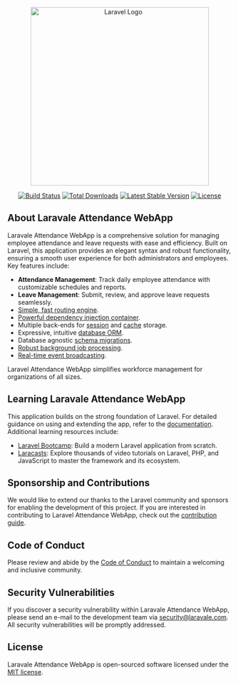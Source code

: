 <p align="center"><a href="https://laravel.com" target="_blank"><img src="https://raw.githubusercontent.com/laravel/art/master/logo-lockup/5%20SVG/2%20CMYK/1%20Full%20Color/laravel-logolockup-cmyk-red.svg" width="400" alt="Laravel Logo"></a></p>

<p align="center">
<a href="https://github.com/laravel/framework/actions"><img src="https://github.com/laravel/framework/workflows/tests/badge.svg" alt="Build Status"></a>
<a href="https://packagist.org/packages/laravel/framework"><img src="https://img.shields.io/packagist/dt/laravel/framework" alt="Total Downloads"></a>
<a href="https://packagist.org/packages/laravel/framework"><img src="https://img.shields.io/packagist/v/laravel/framework" alt="Latest Stable Version"></a>
<a href="https://packagist.org/packages/laravel/framework"><img src="https://img.shields.io/packagist/l/laravel/framework" alt="License"></a>
</p>

## About Laravale Attendance WebApp

Laravale Attendance WebApp is a comprehensive solution for managing employee attendance and leave requests with ease and efficiency. Built on Laravel, this application provides an elegant syntax and robust functionality, ensuring a smooth user experience for both administrators and employees. Key features include:

- **Attendance Management**: Track daily employee attendance with customizable schedules and reports.
- **Leave Management**: Submit, review, and approve leave requests seamlessly.
- [Simple, fast routing engine](https://laravel.com/docs/routing).
- [Powerful dependency injection container](https://laravel.com/docs/container).
- Multiple back-ends for [session](https://laravel.com/docs/session) and [cache](https://laravel.com/docs/cache) storage.
- Expressive, intuitive [database ORM](https://laravel.com/docs/eloquent).
- Database agnostic [schema migrations](https://laravel.com/docs/migrations).
- [Robust background job processing](https://laravel.com/docs/queues).
- [Real-time event broadcasting](https://laravel.com/docs/broadcasting).

Laravel Attendance WebApp simplifies workforce management for organizations of all sizes.

## Learning Laravale Attendance WebApp

This application builds on the strong foundation of Laravel. For detailed guidance on using and extending the app, refer to the [documentation](https://laravel.com/docs). Additional learning resources include:

- [Laravel Bootcamp](https://bootcamp.laravel.com): Build a modern Laravel application from scratch.
- [Laracasts](https://laracasts.com): Explore thousands of video tutorials on Laravel, PHP, and JavaScript to master the framework and its ecosystem.

## Sponsorship and Contributions

We would like to extend our thanks to the Laravel community and sponsors for enabling the development of this project. If you are interested in contributing to Laravel Attendance WebApp, check out the [contribution guide](https://laravel.com/docs/contributions).

## Code of Conduct

Please review and abide by the [Code of Conduct](https://laravel.com/docs/contributions#code-of-conduct) to maintain a welcoming and inclusive community.

## Security Vulnerabilities

If you discover a security vulnerability within Laravale Attendance WebApp, please send an e-mail to the development team via [security@laravale.com](mailto:security@laravale.com). All security vulnerabilities will be promptly addressed.

## License

Laravale Attendance WebApp is open-sourced software licensed under the [MIT license](https://opensource.org/licenses/MIT).
